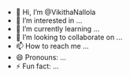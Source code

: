 - 👋 Hi, I’m @VikithaNallola
- 👀 I’m interested in ...
- 🌱 I’m currently learning ...
- 💞️ I’m looking to collaborate on ...
- 📫 How to reach me ...
- 😄 Pronouns: ...
- ⚡ Fun fact: ...

<!---
VikithaNallola/VikithaNallola is a ✨ special ✨ repository because its `README.md` (this file) appears on your GitHub profile.
You can click the Preview link to take a look at your changes.
--->
